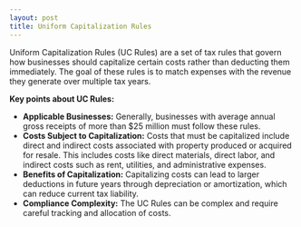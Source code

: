 ```yaml
---
layout: post
title: Uniform Capitalization Rules
---
```

 
 Uniform Capitalization Rules (UC Rules) are a set of tax rules that govern how businesses should capitalize certain costs rather than deducting them immediately. The goal of these rules is to match expenses with the revenue they generate over multiple tax years.

**Key points about UC Rules:**

* **Applicable Businesses:** Generally, businesses with average annual gross receipts of more than $25 million must follow these rules.
* **Costs Subject to Capitalization:** Costs that must be capitalized include direct and indirect costs associated with property produced or acquired for resale. This includes costs like direct materials, direct labor, and indirect costs such as rent, utilities, and administrative expenses.
* **Benefits of Capitalization:** Capitalizing costs can lead to larger deductions in future years through depreciation or amortization, which can reduce current tax liability.
* **Compliance Complexity:** The UC Rules can be complex and require careful tracking and allocation of costs.
